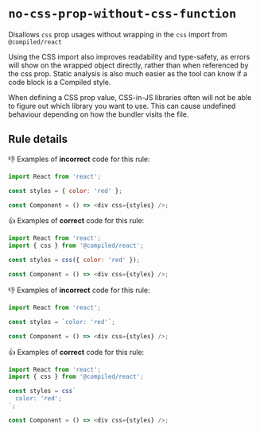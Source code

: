 # `no-css-prop-without-css-function`

Disallows `css` prop usages without wrapping in the `css` import from `@compiled/react`

Using the CSS import also improves readability and type-safety, as errors will show on the wrapped object directly, rather than when referenced by the css prop. Static analysis is also much easier as the tool can know if a code block is a Compiled style.

When defining a CSS prop value, CSS-in-JS libraries often will not be able to figure out which library you want to use. This can cause undefined behaviour depending on how the bundler visits the file.

## Rule details

👎 Examples of **incorrect** code for this rule:

```js
import React from 'react';

const styles = { color: 'red' };

const Component = () => <div css={styles} />;
```

👍 Examples of **correct** code for this rule:

```js
import React from 'react';
import { css } from '@compiled/react';

const styles = css({ color: 'red' });

const Component = () => <div css={styles} />;
```

👎 Examples of **incorrect** code for this rule:

```js
import React from 'react';

const styles = `color: 'red'`;

const Component = () => <div css={styles} />;
```

👍 Examples of **correct** code for this rule:

```js
import React from 'react';
import { css } from '@compiled/react';

const styles = css`
  color: 'red';
`;

const Component = () => <div css={styles} />;
```
